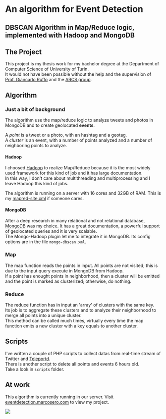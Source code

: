# An algorithm for Event Detection
## DBSCAN Algorithm in Map/Reduce logic, implemented with Hadoop and MongoDB

## The Project
This project is my thesis work for my bachelor degree at the Department of Computer Science of University of Turin.  
It would not have been possible without the help and the supervision of [Prof. Giancarlo Ruffo](http://www.di.unito.it/~ruffo/) and the [ARCS group](http://arcs.di.unito.it/).

## Algorithm
### Just a bit of background
The algorithm use the map/reduce logic to analyze tweets and photos in MongoDB and to create geolocated **events**.  

A *point* is a tweet or a photo, with an hashtag and a geotag.  
A *cluster* is an event, with a number of points analyzed and a number of neighboring points to analyze.

#### Hadoop
I choosed [Hadoop](http://hadoop.apache.org/) to realize Map/Reduce because it is the most widely used framework for this kind of job and it has large documentation.  
In this way, I don't care about multithreading and multiprocessing and I leave Hadoop this kind of jobs.

The algorithm is running on a server with 16 cores and 32GB of RAM.
This is my [mapred-site.xml](http://cl.ly/IrX1) if someone cares.

#### MongoDB
After a deep research in many relational and not relational database, [MongoDB](http://www.mongodb.org/) was my choice. It has a great documentation, a powerful support of geolocated queries and it is very scalable.  
The Mongo-Hadoop plugin let me to integrate it in MongoDB. Its config options are in the file `mongo-dbscan.xml`.

### Map
The map function reads the points in input. All points are not visited; this is due to the input query execute in MongoDB from Hadoop.  
If a point has enought points in neighborhood, then a cluster will be emitted and the point is marked as clusterized; otherwise, do nothing.

### Reduce
The reduce function has in input an 'array' of clusters with the same key.  
Its job is to aggregate these clusters and to analyze their neighborhood to merge all points into a unique cluster.  
This method can be called much times, virtually every time the map function emits a new cluster with a key equals to another cluster.

## Scripts
I've written a couple of PHP scripts to collect datas from real-time stream of Twitter and [Teleportd](http://www.teleportd.com).  
There is another script to delete all points and events 6 hours old.  
Take a look in `scripts` folder.

## At work
This algorithm is currently running in our server. Visit [eventdetection.marcosero.com](http://eventdetection.marcosero.com) to view my project.

![](https://raw.github.com/MarcoSero/Event-Detection/master/screenshot.png)
